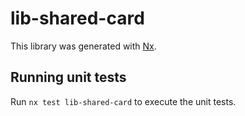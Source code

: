 # lib-shared-card

This library was generated with [Nx](https://nx.dev).

## Running unit tests

Run `nx test lib-shared-card` to execute the unit tests.
